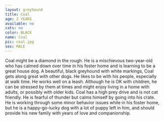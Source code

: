 ```yaml
---
layout: greyhound
title: Coal
age: 2 YEARS
available: no
cats: no
color: BLACK
name: Coal
pic: coal.jpg
sex: MALE
---
```



Coal might be a diamond in the rough. He is a mischievous two-year-old who has calmed down over time in his foster home
and is learning to be a great house dog. A beautiful, black greyhound with white markings, Coal gets along great with
other dogs. He likes to be with his people, especially at walk time. He works well on a leash. Although he is OK with
children, he can be stressed by them at times and might enjoy living in a home with adults, or possibly with older kids.
Coal has a high prey drive and is not cat friendly. He is fearful of thunder but calms himself by going into his crate.
He is working through some minor behavior issues while in his foster home, but he is a happy-go-lucky dog with a lot of
puppy left in him, and should provide his new family with years of love and companionship.
